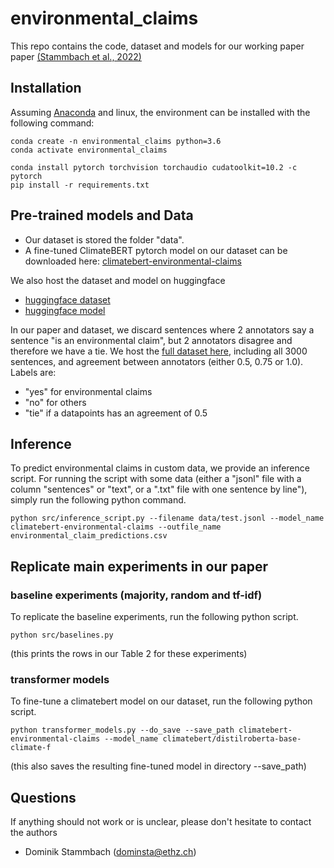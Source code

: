 # environmental_claims

This repo contains the code, dataset and models for our working paper paper [(Stammbach et al., 2022)](https://arxiv.org/abs/2209.00507)

## Installation

Assuming [Anaconda](https://docs.anaconda.com/anaconda/install/) and linux, the environment can be installed with the following command:
```shell
conda create -n environmental_claims python=3.6
conda activate environmental_claims

conda install pytorch torchvision torchaudio cudatoolkit=10.2 -c pytorch
pip install -r requirements.txt
```

## Pre-trained models and Data

* Our dataset is stored the folder "data". 
* A fine-tuned ClimateBERT pytorch model on our dataset can be downloaded here: [climatebert-environmental-claims](https://www.dropbox.com/s/opyj49dw36tkmko/climatebert-environmental-claims.zip?dl=0)

We also host the dataset and model on huggingface
* [huggingface dataset](https://huggingface.co/datasets/climatebert/environmental_claims)
* [huggingface model](https://huggingface.co/climatebert/environmental-claims)

In our paper and dataset, we discard sentences where 2 annotators say a sentence "is an environmental claim", but 2 annotators disagree and therefore we have a tie.
We host the [full dataset here](https://www.dropbox.com/s/gbmb9p4epifbpv9/all_3000_environmental_claims.json?dl=0), including all 3000 sentences, and agreement between annotators (either 0.5, 0.75 or 1.0). Labels are:
* "yes" for environmental claims
* "no" for others
* "tie" if a datapoints has an agreement of 0.5

 
## Inference

To predict environmental claims in custom data, we provide an inference script. For running the script with some data (either a "jsonl" file with a column "sentences" or "text", or a ".txt" file with one sentence by line"), simply run the following python command.

```shell
python src/inference_script.py --filename data/test.jsonl --model_name climatebert-environmental-claims --outfile_name environmental_claim_predictions.csv
```

## Replicate main experiments in our paper

### baseline experiments (majority, random and tf-idf)
To replicate the baseline experiments, run the following python script.

```shell
python src/baselines.py 
```

(this prints the rows in our Table 2 for these experiments)

### transformer models

To fine-tune a climatebert model on our dataset, run the following python script.
```shell
python transformer_models.py --do_save --save_path climatebert-environmental-claims --model_name climatebert/distilroberta-base-climate-f
```

(this also saves the resulting fine-tuned model in directory --save_path)

## Questions

If anything should not work or is unclear, please don't hesitate to contact the authors

* Dominik Stammbach (dominsta@ethz.ch)

